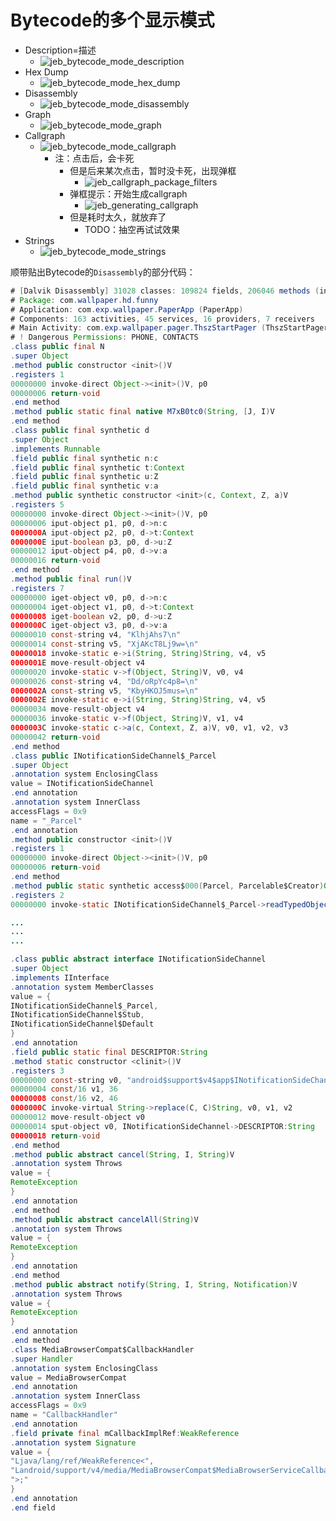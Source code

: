 # Bytecode的多个显示模式

* Description=描述
  * ![jeb_bytecode_mode_description](../assets/img/jeb_bytecode_mode_description.jpg)
* Hex Dump
  * ![jeb_bytecode_mode_hex_dump](../assets/img/jeb_bytecode_mode_hex_dump.jpg)
* Disassembly
  * ![jeb_bytecode_mode_disassembly](../assets/img/jeb_bytecode_mode_disassembly.jpg)
* Graph
  * ![jeb_bytecode_mode_graph](../assets/img/jeb_bytecode_mode_graph.jpg)
* Callgraph
  * ![jeb_bytecode_mode_callgraph](../assets/img/jeb_bytecode_mode_callgraph.jpg)
    * 注：点击后，会卡死
      * 但是后来某次点击，暂时没卡死，出现弹框
        * ![jeb_callgraph_package_filters](../assets/img/jeb_callgraph_package_filters.png)
      * 弹框提示：开始生成callgraph
        * ![jeb_generating_callgraph](../assets/img/jeb_generating_callgraph.png)
      * 但是耗时太久，就放弃了
        * TODO：抽空再试试效果
* Strings
  * ![jeb_bytecode_mode_strings](../assets/img/jeb_bytecode_mode_strings.jpg)


顺带贴出Bytecode的`Disassembly`的部分代码：

```java
# [Dalvik Disassembly] 31028 classes: 109824 fields, 206046 methods (incl. 213 native)
# Package: com.wallpaper.hd.funny
# Application: com.exp.wallpaper.PaperApp (PaperApp)
# Components: 163 activities, 45 services, 16 providers, 7 receivers
# Main Activity: com.exp.wallpaper.pager.ThszStartPager (ThszStartPager)
# ! Dangerous Permissions: PHONE, CONTACTS
.class public final N
.super Object
.method public constructor <init>()V
.registers 1
00000000 invoke-direct Object-><init>()V, p0
00000006 return-void
.end method
.method public static final native M7xB0tc0(String, [J, I)V
.end method
.class public final synthetic d
.super Object
.implements Runnable
.field public final synthetic n:c
.field public final synthetic t:Context
.field public final synthetic u:Z
.field public final synthetic v:a
.method public synthetic constructor <init>(c, Context, Z, a)V
.registers 5
00000000 invoke-direct Object-><init>()V, p0
00000006 iput-object p1, p0, d->n:c
0000000A iput-object p2, p0, d->t:Context
0000000E iput-boolean p3, p0, d->u:Z
00000012 iput-object p4, p0, d->v:a
00000016 return-void
.end method
.method public final run()V
.registers 7
00000000 iget-object v0, p0, d->n:c
00000004 iget-object v1, p0, d->t:Context
00000008 iget-boolean v2, p0, d->u:Z
0000000C iget-object v3, p0, d->v:a
00000010 const-string v4, "KlhjAhs7\n"
00000014 const-string v5, "XjAKcT8Lj9w=\n"
00000018 invoke-static e->i(String, String)String, v4, v5
0000001E move-result-object v4
00000020 invoke-static v->f(Object, String)V, v0, v4
00000026 const-string v4, "Dd/oRpYc4p8=\n"
0000002A const-string v5, "KbyHKOJ5mus=\n"
0000002E invoke-static e->i(String, String)String, v4, v5
00000034 move-result-object v4
00000036 invoke-static v->f(Object, String)V, v1, v4
0000003C invoke-static c->a(c, Context, Z, a)V, v0, v1, v2, v3
00000042 return-void
.end method
.class public INotificationSideChannel$_Parcel
.super Object
.annotation system EnclosingClass
value = INotificationSideChannel
.end annotation
.annotation system InnerClass
accessFlags = 0x9
name = "_Parcel"
.end annotation
.method public constructor <init>()V
.registers 1
00000000 invoke-direct Object-><init>()V, p0
00000006 return-void
.end method
.method public static synthetic access$000(Parcel, Parcelable$Creator)Object
.registers 2
00000000 invoke-static INotificationSideChannel$_Parcel->readTypedObject(Parcel, Parcelable$Creator)Object, p0, p1

...
...
...

.class public abstract interface INotificationSideChannel
.super Object
.implements IInterface
.annotation system MemberClasses
value = {
INotificationSideChannel$_Parcel,
INotificationSideChannel$Stub,
INotificationSideChannel$Default
}
.end annotation
.field public static final DESCRIPTOR:String
.method static constructor <clinit>()V
.registers 3
00000000 const-string v0, "android$support$v4$app$INotificationSideChannel"
00000004 const/16 v1, 36
00000008 const/16 v2, 46
0000000C invoke-virtual String->replace(C, C)String, v0, v1, v2
00000012 move-result-object v0
00000014 sput-object v0, INotificationSideChannel->DESCRIPTOR:String
00000018 return-void
.end method
.method public abstract cancel(String, I, String)V
.annotation system Throws
value = {
RemoteException
}
.end annotation
.end method
.method public abstract cancelAll(String)V
.annotation system Throws
value = {
RemoteException
}
.end annotation
.end method
.method public abstract notify(String, I, String, Notification)V
.annotation system Throws
value = {
RemoteException
}
.end annotation
.end method
.class MediaBrowserCompat$CallbackHandler
.super Handler
.annotation system EnclosingClass
value = MediaBrowserCompat
.end annotation
.annotation system InnerClass
accessFlags = 0x9
name = "CallbackHandler"
.end annotation
.field private final mCallbackImplRef:WeakReference
.annotation system Signature
value = {
"Ljava/lang/ref/WeakReference<",
"Landroid/support/v4/media/MediaBrowserCompat$MediaBrowserServiceCallbackImpl;",
">;"
}
.end annotation
.end field
```
